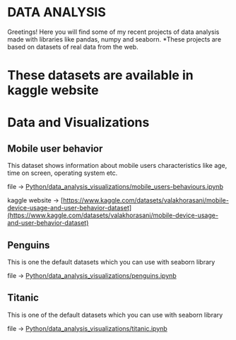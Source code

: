 # DATA ANALYSIS
Greetings!
Here you will find some of my recent projects of data analysis made with libraries like pandas, numpy and seaborn.
*These projects are based on datasets of real data from the web.
 # These datasets are available in kaggle website



 # Data and Visualizations 
 ## Mobile user behavior
 This dataset shows information about mobile users characteristics like age, time on screen, operating system etc.
 
 file -> [Python/data_analysis_visualizations/mobile_users-behaviours.ipynb](Python/data_analysis_visualizations/mobile_users-behaviours.ipynb)

 kaggle website -> [https://www.kaggle.com/datasets/valakhorasani/mobile-device-usage-and-user-behavior-dataset](https://www.kaggle.com/datasets/valakhorasani/mobile-device-usage-and-user-behavior-dataset)

 ## Penguins
 This is one the default datasets which you can use with seaborn library 
 
 file -> [Python/data_analysis_visualizations/penguins.ipynb](Python/data_analysis_visualizations/penguins.ipynb)
 ## Titanic 
 This is one of the default datasets which you can use with seaborn library 
 
 file -> [Python/data_analysis_visualizations/titanic.ipynb](Python/data_analysis_visualizations/titanic.ipynb)
 

 
  

 





 


